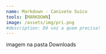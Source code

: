 ```yaml
---
name: Markdown - Canivete Suíco
tools: [MARKDOWN]
image: /assets/img/pri.png
#description: Dê voz a quem precisa!
---
```


imagem na pasta Downloads